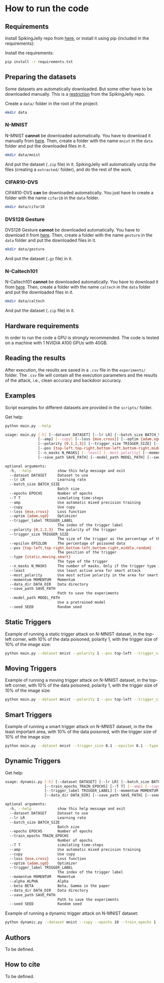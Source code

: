 # How to run the code

## Requirements

Install SpikingJelly repo from [here](https://spikingjelly.readthedocs.io), or install it using pip (included in the requirements):

Install the requirements:
```bash
pip install -r requirements.txt
```

## Preparing the datasets

Some datasets are automatically downloaded. But some other have to be downloaded manually. This is a [restriction](https://spikingjelly.readthedocs.io/zh_CN/latest/activation_based_en/neuromorphic_datasets.html) from the SpikingJelly repo.

Create a `data/` folder in the root of the project:
```bash
mkdir data
```

### N-MNIST

N-MNIST **cannot** be downloaded automatically. You have to download it manually from [here](https://www.garrickorchard.com/datasets/n-mnist).
Then, create a folder with the name `mnist` in the `data` folder and put the downloaded files in it.
```bash	
mkdir data/mnist
```

And put the dataset (`.zip` file) in it.
SpikingJelly will automatically unzip the files (creating a `extracted/` folder), and do the rest of the work.

### CIFAR10-DVS

CIFAR10-DVS **can** be downloaded automatically. You just have to create a folder with the name `cifar10` in the `data` folder.
```bash
mkdir data/cifar10
```

### DVS128 Gesture

DVS128 Gesture **cannot** be downloaded automatically. You have to download it from [here](https://ibm.ent.box.com/s/3hiq58ww1pbbjrinh367ykfdf60xsfm8/folder/50167556794).
Then, create a folder with the name `gesture` in the `data` folder and put the downloaded files in it.

```bash
mkdir data/gesture
```

And put the dataset (`.gz` file) in it.

### N-Caltech101

N-Caltech101 **cannot** be downloaded automatically. You have to download it from [here](https://www.garrickorchard.com/datasets/n-caltech101).
Then, create a folder with the name `caltech` in the `data` folder and put the downloaded files in it.

```bash
mkdir data/caltech
```

And put the dataset (`.zip` file) in it.

## Hardware requirements

In order to run the code a GPU is strongly recommended. 
The code is tested on a machine with 1 NVIDIA A100 GPUs with 40GB.

## Reading the results

After execution, the results are saved in a `.csv` file in the `experiments/` folder.
The `.csv` file will contain all the execution parameters and the results of the attack, i.e., clean accuracy and backdoor accuracy.

## Examples

Script examples for different datasets are provided in the `scripts/` folder. 

Get help:
```bash
python main.py --help

usage: main.py [-h] [--dataset DATASET] [--lr LR] [--batch_size BATCH_SIZE] [--epochs EPOCHS] [--T T]
               [--amp] [--cupy] [--loss {mse,cross}] [--optim {adam,sgd}] [--trigger_label TRIGGER_LABEL]
               [--polarity {0,1,2,3}] [--trigger_size TRIGGER_SIZE] [--epsilon EPSILON]
               [--pos {top-left,top-right,bottom-left,bottom-right,middle,random}] [--type {static,moving,smart}]
               [--n_masks N_MASKS] [--least] [--most_polarity] [--momentum MOMENTUM] [--data_dir DATA_DIR]
               [--save_path SAVE_PATH] [--model_path MODEL_PATH] [--seed SEED]

optional arguments:
  -h, --help            show this help message and exit
  --dataset DATASET     Dataset to use
  --lr LR               Learning rate
  --batch_size BATCH_SIZE
                        Batch size
  --epochs EPOCHS       Number of epochs
  --T T                 simulating time-steps
  --amp                 Use automatic mixed precision training
  --cupy                Use cupy
  --loss {mse,cross}    Loss function
  --optim {adam,sgd}    Optimizer
  --trigger_label TRIGGER_LABEL
                        The index of the trigger label
  --polarity {0,1,2,3}  The polarity of the trigger
  --trigger_size TRIGGER_SIZE
                        The size of the trigger as the percentage of the image size
  --epsilon EPSILON     The percentage of poisoned data
  --pos {top-left,top-right,bottom-left,bottom-right,middle,random}
                        The position of the trigger
  --type {static,moving,smart}
                        The type of the trigger
  --n_masks N_MASKS     The number of masks. Only if the trigger type is smart
  --least               Use least active area for smart attack
  --most_polarity       Use most active polarity in the area for smart attack
  --momentum MOMENTUM   Momentum
  --data_dir DATA_DIR   Data directory
  --save_path SAVE_PATH
                        Path to save the experiments
  --model_path MODEL_PATH
                        Use a pretrained model
  --seed SEED           Random seed

```

## Static Triggers

Example of running a static trigger attack on N-MNIST dataset, in the top-left corner, with 10% of the data poisoned, polarity 1, with the trigger size of 10% of the image size:

```bash	
python main.py --dataset mnist --polarity 1 --pos top-left --trigger_size 0.1 --epsilon 0.1 --type static --cupy --epochs 10
```

## Moving Triggers

Example of running a moving trigger attack on N-MNIST dataset, in the top-left corner, with 10% of the data poisoned, polarity 1, with the trigger size of 10% of the image size:

```bash
python main.py --dataset mnist --polarity 1 --pos top-left --trigger_size 0.1 --epsilon 0.1 --type moving --cupy --epochs 10
```

## Smart Triggers

Example of running a smart trigger attack on N-MNIST dataset, in the the least important area, with 10% of the data poisoned, with the trigger size of 10% of the image size:

```bash
python main.py --dataset mnist --trigger_size 0.1 --epsilon 0.1 --type smart --least --cupy --epochs 10 
```

## Dynamic Triggers

Get help:
```bash
usage: dynamic.py [-h] [--dataset DATASET] [--lr LR] [--batch_size BATCH_SIZE] [--epochs EPOCHS]
                  [--train_epochs TRAIN_EPOCHS] [--T T] [--amp] [--cupy] [--loss {mse,cross}] [--optim {adam,sgd}]
                  [--trigger_label TRIGGER_LABEL] [--momentum MOMENTUM] [--alpha ALPHA] [--beta BETA]
                  [--data_dir DATA_DIR] [--save_path SAVE_PATH] [--seed SEED]

optional arguments:
  -h, --help            show this help message and exit
  --dataset DATASET     Dataset to use
  --lr LR               Learning rate
  --batch_size BATCH_SIZE
                        Batch size
  --epochs EPOCHS       Number of epochs
  --train_epochs TRAIN_EPOCHS
                        Number of epochs
  --T T                 simulating time-steps
  --amp                 Use automatic mixed precision training
  --cupy                Use cupy
  --loss {mse,cross}    Loss function
  --optim {adam,sgd}    Optimizer
  --trigger_label TRIGGER_LABEL
                        The index of the trigger label
  --momentum MOMENTUM   Momentum
  --alpha ALPHA         Alpha
  --beta BETA           Beta. Gamma in the paper
  --data_dir DATA_DIR   Data directory
  --save_path SAVE_PATH
                        Path to save the experiments
  --seed SEED           Random seed
```

Example of running a dynamic trigger attack on N-MNIST dataset:

```bash
python dynamic.py --dataset mnist --cupy --epochs 10 --train_epochs 1 --alpha 0.5 --beta 0.01
```

## Authors

To be defined.

## How to cite

To be defined.